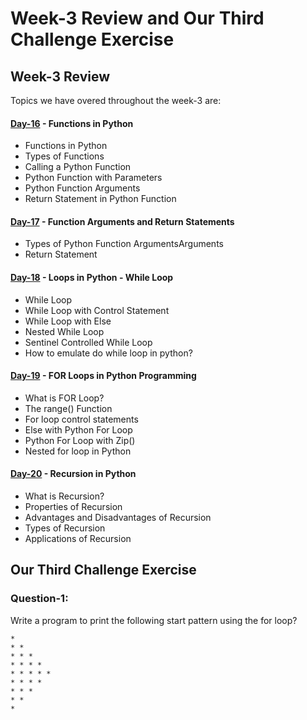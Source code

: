# Week-3 Review and Our Third Challenge Exercise

## Week-3 Review

Topics we have overed throughout the week-3 are:

#### [Day-16](https://github.com/hamzaiftkhar/100-Days-of-Code-with-Python/tree/main/Day-16) - Functions in Python

- Functions in Python
- Types of Functions
- Calling a Python Function
- Python Function with Parameters
- Python Function Arguments
- Return Statement in Python Function

#### [Day-17](https://github.com/hamzaiftkhar/100-Days-of-Code-with-Python/tree/main/Day-17) - Function Arguments and Return Statements

- Types of Python Function ArgumentsArguments
- Return Statement

#### [Day-18](https://github.com/hamzaiftkhar/100-Days-of-Code-with-Python/tree/main/Day-18) - Loops in Python - While Loop

- While Loop
- While Loop with Control Statement
- While Loop with Else
- Nested While Loop
- Sentinel Controlled While Loop
- How to emulate do while loop in python?

#### [Day-19](https://github.com/hamzaiftkhar/100-Days-of-Code-with-Python/tree/main/Day-19) - FOR Loops in Python Programming

- What is FOR Loop?
- The range() Function
- For loop control statements
- Else with Python For Loop
- Python For Loop with Zip()
- Nested for loop in Python

#### [Day-20](https://github.com/hamzaiftkhar/100-Days-of-Code-with-Python/tree/main/Day-20) - Recursion in Python

- What is Recursion?
- Properties of Recursion
- Advantages and Disadvantages of Recursion
- Types of Recursion
- Applications of Recursion

## Our Third Challenge Exercise

### Question-1:

Write a program to print the following start pattern using the for loop?

```
* 
* * 
* * * 
* * * * 
* * * * * 
* * * * 
* * * 
* * 
*
```